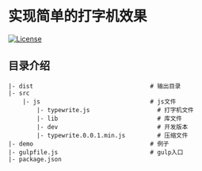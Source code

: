 # 实现简单的打字机效果

[![License](http://img.shields.io/badge/license-MIT-brightgreen.svg)](http://opensource.org/licenses/MIT)

## 目录介绍

```
|- dist                                 # 输出目录
|- src                
    |- js                               # js文件
        |- typewrite.js                   # 打字机文件
        |- lib                            # 库文件
        |- dev                            # 开发版本
        |- typewrite.0.0.1.min.js         # 压缩文件
|- demo                                 # 例子
|- gulpfile.js                          # gulp入口
|- package.json
```
